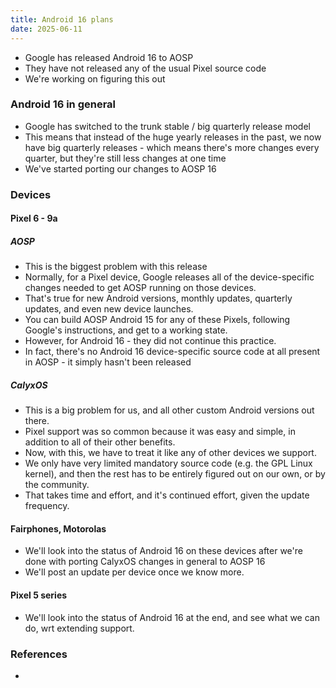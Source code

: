 ```yaml
---
title: Android 16 plans
date: 2025-06-11
---
```


* Google has released Android 16 to AOSP
* They have not released any of the usual Pixel source code
* We're working on figuring this out

### Android 16 in general

* Google has switched to the trunk stable / big quarterly release model
* This means that instead of the huge yearly releases in the past, we now have
  big quarterly releases - which means there's more changes every quarter, but
  they're still less changes at one time
* We've started porting our changes to AOSP 16

### Devices
#### Pixel 6 - 9a

##### AOSP

* This is the biggest problem with this release
* Normally, for a Pixel device, Google releases all of the device-specific changes needed to
  get AOSP running on those devices.
* That's true for new Android versions, monthly updates, quarterly updates, and even new device launches.
* You can build AOSP Android 15 for any of these Pixels, following Google's instructions, and get to
  a working state.
* However, for Android 16 - they did not continue this practice.
* In fact, there's no Android 16 device-specific source code at all present in AOSP - it simply hasn't been released

##### CalyxOS

* This is a big problem for us, and all other custom Android versions out there.
* Pixel support was so common because it was easy and simple, in addition to all of their other benefits.
* Now, with this, we have to treat it like any of other devices we support.
* We only have very limited mandatory source code (e.g. the GPL Linux kernel), and then the rest has to be
  entirely figured out on our own, or by the community.
* That takes time and effort, and it's continued effort, given the update frequency.

#### Fairphones, Motorolas

* We'll look into the status of Android 16 on these devices after we're done with porting CalyxOS changes in general to AOSP 16
* We'll post an update per device once we know more.

#### Pixel 5 series

* We'll look into the status of Android 16 at the end, and see what we can do, wrt extending support.

### References

* 
